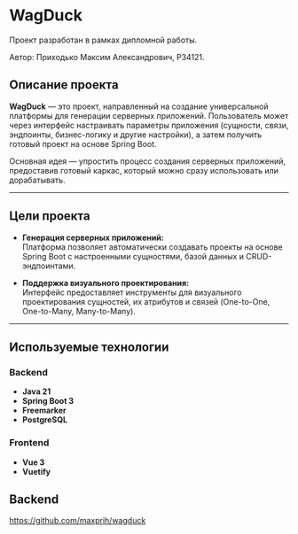 # WagDuck

Проект разработан в рамках дипломной работы.

Автор: Приходько Максим Александрович, P34121.

## Описание проекта

**WagDuck** — это проект, направленный на создание универсальной платформы для генерации серверных приложений. Пользователь может через интерфейс настраивать параметры приложения (сущности, связи, эндпоинты, бизнес-логику и другие настройки), а затем получить готовый проект на основе Spring Boot.

Основная идея — упростить процесс создания серверных приложений, предоставив готовый каркас, который можно сразу использовать или дорабатывать.

---

## Цели проекта

- **Генерация серверных приложений:**  
  Платформа позволяет автоматически создавать проекты на основе Spring Boot с настроенными сущностями, базой данных и CRUD-эндпоинтами.

- **Поддержка визуального проектирования:**  
  Интерфейс предоставляет инструменты для визуального проектирования сущностей, их атрибутов и связей (One-to-One, One-to-Many, Many-to-Many).

---

## Используемые технологии

### **Backend**
- **Java 21**
- **Spring Boot 3**
- **Freemarker**
- **PostgreSQL**

### **Frontend**
- **Vue 3**
- **Vuetify**

## Backend
https://github.com/maxprih/wagduck
